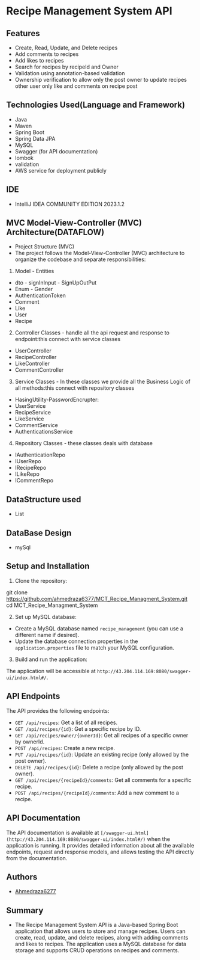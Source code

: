 # Recipe Management System API


## Features

- Create, Read, Update, and Delete recipes
- Add comments to recipes
- Add likes to recipes
- Search for recipes by recipeId and Owner
- Validation using annotation-based validation
- Ownership verification to allow only the post owner to update recipes other user only like and comments on recipe post


## Technologies Used(Language and Framework)

- Java
- Maven
- Spring Boot
- Spring Data JPA
- MySQL
- Swagger (for API documentation)
- lombok
- validation
- AWS service for deployment publicly


## IDE
- IntelliJ IDEA COMMUNITY EDITION 2023.1.2


## MVC Model-View-Controller (MVC) Architecture(DATAFLOW)
- Project Structure (MVC)
- The project follows the Model-View-Controller (MVC) architecture to organize the codebase and separate responsibilities:


1. Model - Entities
- dto - signInInput - SignUpOutPut
- Enum - Gender
- AuthenticationToken
- Comment
- Like
- User
- Recipe
2. Controller Classes - handle all the api request and response to endpoint:this connect with service classes
- UserController
- RecipeController
- LikeController
- CommentController

3. Service Classes - In these classes we provide all the Business Logic of all methods:this connect with repository classes
- HasingUtility-PasswordEncrupter:
- UserService
- RecipeService
- LikeService
- CommentService
- AuthenticationsService

4. Repository Classes - these classes deals with database
- IAuthenticationRepo
- IUserRepo
- IRecipeRepo
- ILikeRepo
- ICommentRepo

## DataStructure used
- List

## DataBase Design
- mySql

## Setup and Installation

1. Clone the repository:


git clone https://github.com/ahmedraza6377/MCT_Recipe_Managment_System.git
cd MCT_Recipe_Managment_System

2. Set up MySQL database:

- Create a MySQL database named `recipe_management` (you can use a different name if desired).
- Update the database connection properties in the `application.properties` file to match your MySQL configuration.

3. Build and run the application:



The application will be accessible at `http://43.204.114.169:8080/swagger-ui/index.html#/`.

## API Endpoints

The API provides the following endpoints:

- `GET /api/recipes`: Get a list of all recipes.
- `GET /api/recipes/{id}`: Get a specific recipe by ID.
- `GET /api/recipes/owner/{ownerId}`: Get all recipes of a specific owner by ownerId.
- `POST /api/recipes`: Create a new recipe.
- `PUT /api/recipes/{id}`: Update an existing recipe (only allowed by the post owner).
- `DELETE /api/recipes/{id}`: Delete a recipe (only allowed by the post owner).
- `GET /api/recipes/{recipeId}/comments`: Get all comments for a specific recipe.
- `POST /api/recipes/{recipeId}/comments`: Add a new comment to a recipe.

## API Documentation

The API documentation is available at `[/swagger-ui.html](http://43.204.114.169:8080/swagger-ui/index.html#/)` when the application is running. It provides detailed information about all the available endpoints, request and response models, and allows testing the API directly from the documentation.

## Authors

- [Ahmedraza6277](https://github.com/ahmedraza6377)

## Summary
- The Recipe Management System API is a Java-based Spring Boot application that allows users to store and manage recipes. Users can create, read, update, and delete recipes, along with adding comments and likes to recipes. The application uses a MySQL database for data storage and supports CRUD operations on recipes and comments.

